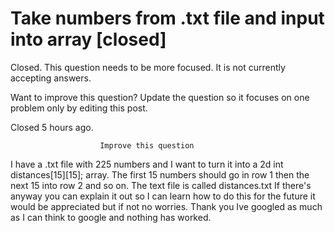 
# Take numbers from .txt file and input into array [closed]







Closed. This question needs to be more focused. It is not currently accepting answers.
                        
                    










Want to improve this question? Update the question so it focuses on one problem only by editing this post.


Closed 5 hours ago.







                        Improve this question
                    



I have a .txt file with 225 numbers and I want to turn it into a 2d int distances[15][15]; array. The first 15 numbers should go in row 1 then the next 15 into row 2 and so on. The text file is called distances.txt
If there's anyway you can explain it out so I can learn how to do this for the future it would be appreciated but if not no worries.
Thank you
Ive googled as much as I can think to google and nothing has worked.

        